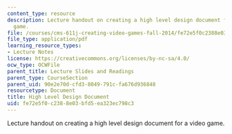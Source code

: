 ```yaml
---
content_type: resource
description: Lecture handout on creating a high level design document for a video
  game.
file: /courses/cms-611j-creating-video-games-fall-2014/fe72e5f0c2388e03bfd5ea323ec798c3_MITCMS_611JF14_HLDD.pdf
file_type: application/pdf
learning_resource_types:
- Lecture Notes
license: https://creativecommons.org/licenses/by-nc-sa/4.0/
ocw_type: OCWFile
parent_title: Lecture Slides and Readings
parent_type: CourseSection
parent_uid: 90e2e70d-cfd3-8049-791c-fa676d936848
resourcetype: Document
title: High Level Design Document
uid: fe72e5f0-c238-8e03-bfd5-ea323ec798c3
---
```

Lecture handout on creating a high level design document for a video game.